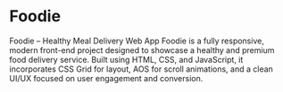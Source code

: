 # Foodie
 Foodie – Healthy Meal Delivery Web App Foodie is a fully responsive, modern front-end project designed to showcase a healthy and premium food delivery service. Built using HTML, CSS, and JavaScript, it incorporates CSS Grid for layout, AOS for scroll animations, and a clean UI/UX focused on user engagement and conversion. 
